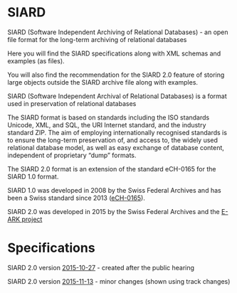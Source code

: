 # SIARD
SIARD (Software Independent Archiving of Relational Databases) - an open file format for the long-term archiving of relational databases

Here you will find the SIARD specifications along with XML schemas and examples (as files).

You will also find the recommendation for the SIARD 2.0 feature of storing large objects outside the SIARD archive file along with examples.

SIARD (Software Independent Archival of Relational Databases) is a format used in preservation of relational databases 

The SIARD format is based on standards including the ISO standards Unicode, XML, and SQL, the URI Internet standard, and the industry standard ZIP.
The aim of employing internationally recognised standards is to ensure the long-term preservation of, and access to, the widely used relational database model, as well as easy exchange of database content, independent of proprietary “dump” formats.

The SIARD 2.0 format is an extension of the standard eCH-0165 for the SIARD 1.0 format.

SIARD 1.0 was developed in 2008 by the Swiss Federal Archives and has been a Swiss standard since 2013 ([eCH-0165](http://www.bar.admin.ch/dienstleistungen/00823/01911/index.html?lang=en&download=NHzLpZeg7t,lnp6I0NTU042l2Z6ln1ad1IZn4Z2qZpnO2Yuq2Z6gpJCDeIN,gGym162epYbg2c_JjKbNoKSn6A--)).

SIARD 2.0 was developed in 2015 by the Swiss Federal Archives and the [E-ARK project](http://www.eark-project.com/)  

# Specifications

SIARD 2.0 version [2015-10-27](https://github.com/DLMArchivalStandardsBoard/SIARD/tree/master/SIARD%202.0/format/2015-10-27) - created after the public hearing 

SIARD 2.0 version [2015-11-13](https://github.com/DLMArchivalStandardsBoard/SIARD/tree/master/SIARD%202.0/format/2015-11-13) - minor changes (shown using track changes)
